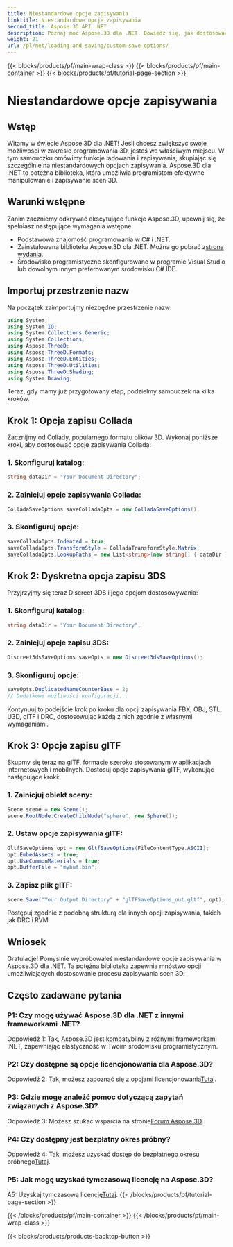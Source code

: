 ```yaml
---
title: Niestandardowe opcje zapisywania
linktitle: Niestandardowe opcje zapisywania
second_title: Aspose.3D API .NET
description: Poznaj moc Aspose.3D dla .NET. Dowiedz się, jak dostosować zapisywanie scen 3D, korzystając ze szczegółowych przewodników dotyczących formatów Collada, USD, 3DS, FBX, OBJ, STL, U3D, glTF, DRC i RVM.
weight: 21
url: /pl/net/loading-and-saving/custom-save-options/
---
```


{{< blocks/products/pf/main-wrap-class >}}
{{< blocks/products/pf/main-container >}}
{{< blocks/products/pf/tutorial-page-section >}}

# Niestandardowe opcje zapisywania

## Wstęp

Witamy w świecie Aspose.3D dla .NET! Jeśli chcesz zwiększyć swoje możliwości w zakresie programowania 3D, jesteś we właściwym miejscu. W tym samouczku omówimy funkcje ładowania i zapisywania, skupiając się szczególnie na niestandardowych opcjach zapisywania. Aspose.3D dla .NET to potężna biblioteka, która umożliwia programistom efektywne manipulowanie i zapisywanie scen 3D.

## Warunki wstępne

Zanim zaczniemy odkrywać ekscytujące funkcje Aspose.3D, upewnij się, że spełniasz następujące wymagania wstępne:

- Podstawowa znajomość programowania w C# i .NET.
-  Zainstalowana biblioteka Aspose.3D dla .NET. Można go pobrać z[strona wydania](https://releases.aspose.com/3d/net/).
- Środowisko programistyczne skonfigurowane w programie Visual Studio lub dowolnym innym preferowanym środowisku C# IDE.

## Importuj przestrzenie nazw

Na początek zaimportujmy niezbędne przestrzenie nazw:

```csharp
using System;
using System.IO;
using System.Collections.Generic;
using System.Collections;
using Aspose.ThreeD;
using Aspose.ThreeD.Formats;
using Aspose.ThreeD.Entities;
using Aspose.ThreeD.Utilities;
using Aspose.ThreeD.Shading;
using System.Drawing;
```

Teraz, gdy mamy już przygotowany etap, podzielmy samouczek na kilka kroków.

## Krok 1: Opcja zapisu Collada

Zacznijmy od Collady, popularnego formatu plików 3D. Wykonaj poniższe kroki, aby dostosować opcje zapisywania Collada:

### 1. Skonfiguruj katalog:
   ```csharp
   string dataDir = "Your Document Directory";
   ```

### 2. Zainicjuj opcje zapisywania Collada:
   ```csharp
   ColladaSaveOptions saveColladaOpts = new ColladaSaveOptions();
   ```

### 3. Skonfiguruj opcje:
   ```csharp
   saveColladaOpts.Indented = true;
   saveColladaOpts.TransformStyle = ColladaTransformStyle.Matrix;
   saveColladaOpts.LookupPaths = new List<string>(new string[] { dataDir });
   ```

## Krok 2: Dyskretna opcja zapisu 3DS

Przyjrzyjmy się teraz Discreet 3DS i jego opcjom dostosowywania:

### 1. Skonfiguruj katalog:
   ```csharp
   string dataDir = "Your Document Directory";
   ```

### 2. Zainicjuj opcje zapisu 3DS:
   ```csharp
   Discreet3dsSaveOptions saveOpts = new Discreet3dsSaveOptions();
   ```

### 3. Skonfiguruj opcje:
   ```csharp
   saveOpts.DuplicatedNameCounterBase = 2;
   // Dodatkowe możliwości konfiguracji...
   ```

Kontynuuj to podejście krok po kroku dla opcji zapisywania FBX, OBJ, STL, U3D, glTF i DRC, dostosowując każdą z nich zgodnie z własnymi wymaganiami.

## Krok 3: Opcje zapisu glTF

Skupmy się teraz na glTF, formacie szeroko stosowanym w aplikacjach internetowych i mobilnych. Dostosuj opcje zapisywania glTF, wykonując następujące kroki:

### 1. Zainicjuj obiekt sceny:
   ```csharp
   Scene scene = new Scene();
   scene.RootNode.CreateChildNode("sphere", new Sphere());
   ```

### 2. Ustaw opcje zapisywania glTF:
   ```csharp
   GltfSaveOptions opt = new GltfSaveOptions(FileContentType.ASCII);
   opt.EmbedAssets = true;
   opt.UseCommonMaterials = true;
   opt.BufferFile = "mybuf.bin";
   ```

### 3. Zapisz plik glTF:
   ```csharp
   scene.Save("Your Output Directory" + "glTFSaveOptions_out.gltf", opt);
   ```

Postępuj zgodnie z podobną strukturą dla innych opcji zapisywania, takich jak DRC i RVM.

## Wniosek

Gratulacje! Pomyślnie wypróbowałeś niestandardowe opcje zapisywania w Aspose.3D dla .NET. Ta potężna biblioteka zapewnia mnóstwo opcji umożliwiających dostosowanie procesu zapisywania scen 3D.

## Często zadawane pytania

### P1: Czy mogę używać Aspose.3D dla .NET z innymi frameworkami .NET?

Odpowiedź 1: Tak, Aspose.3D jest kompatybilny z różnymi frameworkami .NET, zapewniając elastyczność w Twoim środowisku programistycznym.

### P2: Czy dostępne są opcje licencjonowania dla Aspose.3D?

 Odpowiedź 2: Tak, możesz zapoznać się z opcjami licencjonowania[Tutaj](https://purchase.aspose.com/buy).

### P3: Gdzie mogę znaleźć pomoc dotyczącą zapytań związanych z Aspose.3D?

 Odpowiedź 3: Możesz szukać wsparcia na stronie[Forum Aspose.3D](https://forum.aspose.com/c/3d/18).

### P4: Czy dostępny jest bezpłatny okres próbny?

 Odpowiedź 4: Tak, możesz uzyskać dostęp do bezpłatnego okresu próbnego[Tutaj](https://releases.aspose.com/).

### P5: Jak mogę uzyskać tymczasową licencję na Aspose.3D?

 A5: Uzyskaj tymczasową licencję[Tutaj](https://purchase.aspose.com/temporary-license/).
{{< /blocks/products/pf/tutorial-page-section >}}

{{< /blocks/products/pf/main-container >}}
{{< /blocks/products/pf/main-wrap-class >}}

{{< blocks/products/products-backtop-button >}}
